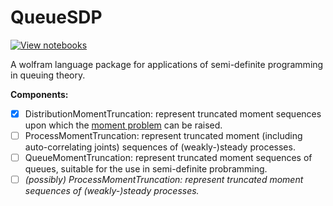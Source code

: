 # QueueSDP
[![View notebooks](https://wolfr.am/HAAhzkRq)](https://wolfr.am/TPaqP8aH)

A wolfram language package for applications of semi-definite programming in queuing theory.

**Components:**
- [x] DistributionMomentTruncation: represent truncated moment sequences upon which the [moment problem](https://en.wikipedia.org/wiki/Moment_problem) can be raised.
- [ ] ProcessMomentTruncation: represent truncated moment (including auto-correlating joints) sequences of (weakly-)steady processes.
- [ ] QueueMomentTruncation: represent truncated moment sequences of queues, suitable for the use in semi-definite probramming.
- [ ] _(possibly) ProcessMomentTruncation: represent truncated moment sequences of (weakly-)steady processes._
